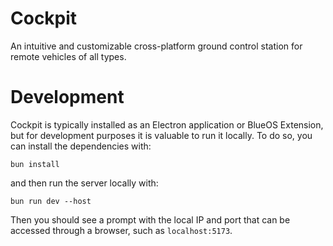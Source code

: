 # Cockpit

An intuitive and customizable cross-platform ground control station for remote vehicles of all types.

# Development

Cockpit is typically installed as an Electron application or BlueOS Extension, but for development purposes it is valuable to run it locally. To do so, you can install the dependencies with:

```
bun install
```

and then run the server locally with:

```
bun run dev --host
```

Then you should see a prompt with the local IP and port that can be accessed through a browser, such as `localhost:5173`.